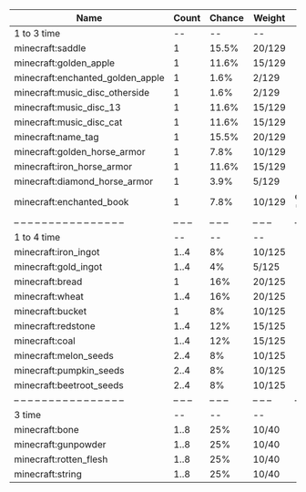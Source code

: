 | Name                             | Count | Chance | Weight | Comment         |
| -------------------------------- | ----- | ------ | ------ | --------------- |
| 1 to 3 time                      |    -- |     -- |     -- |                 |
| minecraft:saddle                 |     1 |  15.5% | 20/129 |                 |
| minecraft:golden_apple           |     1 |  11.6% | 15/129 |                 |
| minecraft:enchanted_golden_apple |     1 |   1.6% |  2/129 |                 |
| minecraft:music_disc_otherside   |     1 |   1.6% |  2/129 |                 |
| minecraft:music_disc_13          |     1 |  11.6% | 15/129 |                 |
| minecraft:music_disc_cat         |     1 |  11.6% | 15/129 |                 |
| minecraft:name_tag               |     1 |  15.5% | 20/129 |                 |
| minecraft:golden_horse_armor     |     1 |   7.8% | 10/129 |                 |
| minecraft:iron_horse_armor       |     1 |  11.6% | 15/129 |                 |
| minecraft:diamond_horse_armor    |     1 |   3.9% |  5/129 |                 |
| minecraft:enchanted_book         |     1 |   7.8% | 10/129 | enchantments: * |
| – – – – – – – – – – – – – – – –  | – – – | – – –  | – – –  | – – – – – – – – |
| 1 to 4 time                      |    -- |     -- |     -- |                 |
| minecraft:iron_ingot             |  1..4 |     8% | 10/125 |                 |
| minecraft:gold_ingot             |  1..4 |     4% |  5/125 |                 |
| minecraft:bread                  |     1 |    16% | 20/125 |                 |
| minecraft:wheat                  |  1..4 |    16% | 20/125 |                 |
| minecraft:bucket                 |     1 |     8% | 10/125 |                 |
| minecraft:redstone               |  1..4 |    12% | 15/125 |                 |
| minecraft:coal                   |  1..4 |    12% | 15/125 |                 |
| minecraft:melon_seeds            |  2..4 |     8% | 10/125 |                 |
| minecraft:pumpkin_seeds          |  2..4 |     8% | 10/125 |                 |
| minecraft:beetroot_seeds         |  2..4 |     8% | 10/125 |                 |
| – – – – – – – – – – – – – – – –  | – – – | – – –  | – – –  | – – – – – – – – |
| 3 time                           |    -- |     -- |     -- |                 |
| minecraft:bone                   |  1..8 |    25% |  10/40 |                 |
| minecraft:gunpowder              |  1..8 |    25% |  10/40 |                 |
| minecraft:rotten_flesh           |  1..8 |    25% |  10/40 |                 |
| minecraft:string                 |  1..8 |    25% |  10/40 |                 |
